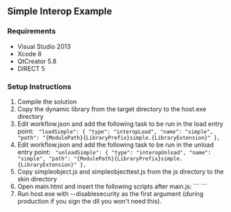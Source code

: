 ## Simple Interop Example

### Requirements

* Visual Studio 2013
* Xcode 8
* QtCreator 5.8
* DIRECT 5

### Setup Instructions

1. Compile the solution
2. Copy the dynamic library from the target directory to the host.exe directory
3. Edit workflow.json and add the following task to be run in the load entry point: ```
    "loadSimple": {
        "type": "interopLoad",
        "name": "simple",
        "path": "{ModulePath}{LibraryPrefix}simple.{LibraryExtension}"
    },```
4. Edit workflow.json and add the following task to be run in the unload entry point: ```
    "unloadSimple": {
        "type": "interopUnload",
        "name": "simple",
        "path": "{ModulePath}{LibraryPrefix}simple.{LibraryExtension}"
    },```
5. Copy simpleobject.js and simpleobjecttest.js from the js directory to the skin directory
6. Open main.html and insert the following scripts after main.js: ```
    <script src="simpleobject.js" type="text/javascript"></script>
    <script src="simpleobjecttest.js" type="text/javascript"></script>```
7. Run host.exe with --disablesecurity as the first argument (during production if you sign the dll you won't need this).


